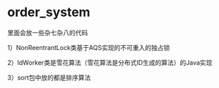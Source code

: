 # order_system
里面会放一些杂七杂八的代码

1）NonReentrantLock类基于AQS实现的不可重入的独占锁

2）IdWorker类是雪花算法（雪花算法是分布式ID生成的算法）的Java实现

3）sort包中放的都是排序算法

